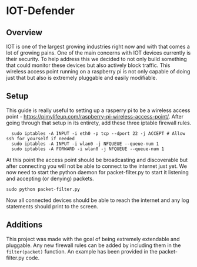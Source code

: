 # IOT-Defender
## Overview
 IOT is one of the largest growing industries right now and with that comes a lot of growing pains. One of the main concerns with IOT devices currently is their security. To help address this we decided to not only build something that could monitor these devices but also actively block traffic. This wireless access point running on a raspberry pi is not only capable of doing just that but also is extremely pluggable and easily modifiable.
## Setup
This guide is really useful to setting up a rasperry pi to be a wireless access point - https://pimylifeup.com/raspberry-pi-wireless-access-point/. 
After going through that setup in its entirety, add these three iptable firewall rules.
```
  sudo iptables -A INPUT -i eth0 -p tcp --dport 22 -j ACCEPT # Allow ssh for yourself if needed
  sudo iptables -A INPUT -i wlan0 -j NFQUEUE --queue-num 1
  sudo iptables -A FORWARD -i wlan0 -j NFQUEUE --queue-num 1
```
At this point the access point should be broadcasting and discoverable but after connecting you will not be able to connect to the internet just yet. We now need to start the python daemon for packet-filter.py to start it listening and accepting (or denying) packets.
``` 
sudo python packet-filter.py
```
Now all connected devices should be able to reach the internet and any log statements should print to the screen.
## Additions
This project was made with the goal of being extremely extendable and pluggable. Any new firewall rules can be added by including them in the ```filter(packet)``` function. An example has been provided in the packet-filter.py code.
